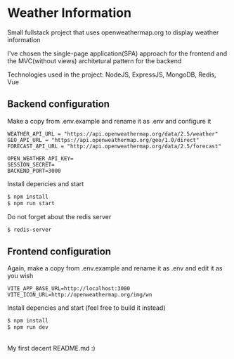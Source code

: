 # Weather Information

Small fullstack project that uses openweathermap.org to display weather information

I've chosen the single-page application(SPA) approach for the frontend and the MVC(without views) architetural pattern for the backend

Technologies used in the project: NodeJS, ExpressJS, MongoDB, Redis, Vue

## Backend configuration

Make a copy from .env.example and rename it as .env and configure it
```
WEATHER_API_URL = "https://api.openweathermap.org/data/2.5/weather"
GEO_API_URL = "https://api.openweathermap.org/geo/1.0/direct"
FORECAST_API_URL = "http://api.openweathermap.org/data/2.5/forecast"

OPEN_WEATHER_API_KEY=
SESSION_SECRET=
BACKEND_PORT=3000
```

Install depencies and start
```bash
$ npm install
$ npm run start
```
Do not forget about the redis server
```bash
$ redis-server
```

## Frontend configuration

Again, make a copy from .env.example and rename it as .env and edit it as you wish
```
VITE_APP_BASE_URL=http://localhost:3000
VITE_ICON_URL=http://openweathermap.org/img/wn
```

Install depencies and start (feel free to build it instead)
```bash
$ npm install
$ npm run dev
```
\
My first decent README.md :)
